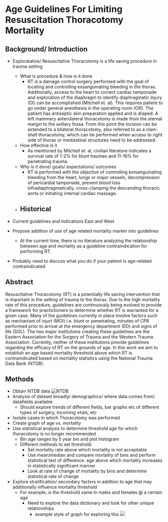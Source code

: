 # Age Guidelines For Limiting Resuscitation Thoracotomy Mortality


## Background/ Introduction

- Exploratative/ Resuscitative Thoracotomy is a life saving procedure in trauma setting
    - What is procedure & how is it done
        - RT is a damage control surgery performed with the goal of locating and controlling exsanguinating bleeding in the thorax. Additionally, access to the heart to correct cardiac tamponade and exploration of the diaphragm to identify diaphragmatic injury (DI) can be accomplished (Mitchell et. al). This requires patient to go under general anesthesia in the operating room (OR). The patient has antiseptic skin preparation applied and is draped. A left mammary anterolateral thoracotomy is made from the sternal margin to the axillary fossa. From this point the incision can be extended to a bilateral thoracotomy, also referred to as a clam-shell thoracotomy, which can be performed when access to right side of thorax or mediastinal structures need to be addressed. 
    - How effective is it
        - As mentioned by Mitchell et. al, civilian literature indicates a survival rate of 1-2% for blunt traumas and 11-16% for penetrating trauma.
    - Why is it done/ goals/ expectations/ outcomes
        - RT is performed with the objective of controlling extsanguinating bleeding from the heart, lungs or major vessels, decompression of pericardial tamponade, prevent blood loss infradiaphragmatically, cross-clamping the descending thoracic aorta or initiating internal cardiac massage. 
    - Historical
        - 
- Current guidelines and indications East and West
- Propose addition of use of age related mortality marker into guidelines
    - At the current time, there is no literature analyzing the relationship between age and mortality as a guideline contraindication for performing RT.
    
- Probably need to  discuss what you do if your patient is age-related contraindicated


## Abstract

Resuscitative Thoracotomy (RT) is a potentially life saving intervention that is important in the setting of trauma to the thorax. Due to the high mortality rate of this procedure, guidelines are continuously being evolved to provide a framework for practictioners to determine whether RT is warranted for a given case. Many of the guidelines currently in place involve factors such as mechanism of injurt (MOI) i.e. blunt or penetrating, minutes of CPR performed prior to arrival at the emergency department (ED) and signs of life (SOL). The two major institutions creating these guidelines are the Eastern Association for the Surgery of Trauma and the Western Trauma Association. Currently, neither of these institutions provide guidelines regarding the efficacy of RT on the grounds of age. In this work we aim to establish an age based mortality threshold above which RT is contraindicated based on mortality statistics using the National Trauma Data Bank (NTDB). 



## Methods

- Obtain NTDB data
![NTDB](https://www.facs.org/media/pblldi2b/2023-data-dictionary-cover.jpg)
- Analysis of dataset broadly/ demographics/ where data comes from/ datafields available
    - Should explore trends of different fields, bar graphs etc of different types of surgery, incoming vitals, etc
- Isolate cases in which Thoracotomy was performed
- Create graph of age vs. mortality
- Use statistical analysis to determine threshold age for which thoracotomy is no longer recommended
    - Bin age ranges by 5 year bin and plot histogram
    - Different methods to set threshold:
        - Set mortality rate above which mortality is not acceptable
        - Use mean/median and compare mortality of bins and perform statistical test of difference. age above which mortality increases in statistically significant manner
        - Look at rate of change of mortality by bins and determine statistical rate of change
- Explore stratification/ secondary factors in addition to age that may additionally influence mortality threshold
    - For example, is the threshold same in males and females @ a certain age
        - Need to explore the data dictionary and look for other unique relationships
            - example style of graph for exploring this ![](https://seaborn.pydata.org/_images/faceted_histogram.png)